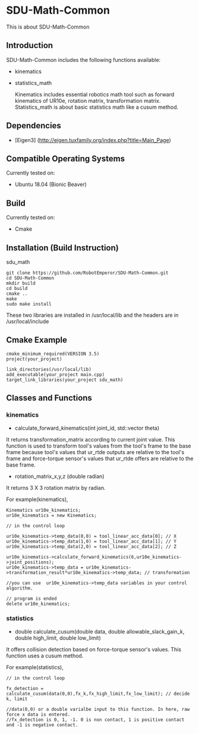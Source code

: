 # SDU-Math-Common
This is about SDU-Math-Common

## Introduction ##
SDU-Math-Common includes the following functions available: 

* kinematics

* statistics_math 

  Kinematics includes essential robotics math tool such as forward kinematics of UR10e, rotation matrix, transformation matrix. Statistics_math is about basic statistics math like a cusum method. 

## Dependencies ##
* [Eigen3] (http://eigen.tuxfamily.org/index.php?title=Main_Page)

## Compatible Operating Systems ##
  Currently tested on:

* Ubuntu 18.04 (Bionic Beaver)

## Build ##
  Currently tested on:

* Cmake 

## Installation (Build Instruction) ##

  sdu_math

    git clone https://github.com/RobotEmperor/SDU-Math-Common.git
    cd SDU-Math-Common
    mkdir build
    cd build
    cmake ..
    make 
    sudo make install 
    
  These two libraries are installed in /usr/local/lib and the headers are in /usr/local/include
  
## Cmake Example ## 

    cmake_minimum_required(VERSION 3.5)
    project(your_project)
    
    link_directories(/usr/local/lib)
    add_executable(your_project main.cpp)
    target_link_libraries(your_project sdu_math)


## Classes and Functions ##

  ### kinematics ###
  
  * calculate_forward_kinematics(int joint_id, std::vector<double> theta)
  
  It returns transformation_matrix according to current joint value. This function is used to transform tool's values from the tool's frame to the base frame because tool's values that ur_rtde outputs are relative to the tool's frame and force-torque sensor's values that ur_rtde offers are relative to the base frame.  
  
  * rotation_matrix_x,y,z (double radian)
  
  It returns 3 X 3 rotation matrix by radian.
  
For example(kinematics),

    Kinematics ur10e_kinematics;
    ur10e_kinematics = new Kinematics; 
    
    // in the control loop
    
    ur10e_kinematics->temp_data(0,0) = tool_linear_acc_data[0]; // X
    ur10e_kinematics->temp_data(1,0) = tool_linear_acc_data[1]; // Y
    ur10e_kinematics->temp_data(2,0) = tool_linear_acc_data[2]; // Z
    
    ur10e_kinematics->calculate_forward_kinematics(6,ur10e_kinematics->joint_positions);
    ur10e_kinematics->temp_data = ur10e_kinematics->transformation_result*ur10e_kinematics->temp_data; // transformation
  
    //you can use  ur10e_kinematics->temp_data variables in your control algorithm.
  
    // program is ended 
    delete ur10e_kinematics;
    
    
    
  ### statistics ###
  
  * double calculate_cusum(double data, double allowable_slack_gain_k, double high_limit, double low_limit)
  
  It offers collision detection based on force-torque sensor's values. This function uses a cusum method. 
  
For example(statistics),

    // in the control loop 
    
    fx_detection = calculate_cusum(data(0,0),fx_k,fx_high_limit,fx_low_limit); // decide k, limit
    
    //data(0,0) or a double varialbe input to this function. In here, raw force x data is entered.
    //fx_detection is 0, 1, -1. 0 is non contact, 1 is positive contact and -1 is negative contact. 
    
    
    
  
  

